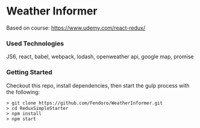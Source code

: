 # Weather Informer

Based on course: https://www.udemy.com/react-redux/

### Used Technologies

JS6, react, babel, webpack, lodash, openweather api, google map, promise

### Getting Started
Checkout this repo, install dependencies, then start the gulp process with the following:

```
> git clone https://github.com/Fendoro/WeatherInformer.git
> cd ReduxSimpleStarter
> npm install
> npm start
```
